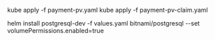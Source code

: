 kube apply -f payment-pv.yaml
kube apply -f payment-pv-claim.yaml

helm install postgresql-dev -f values.yaml bitnami/postgresql --set volumePermissions.enabled=true